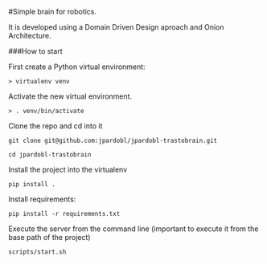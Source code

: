 

#Simple brain for robotics. 


It is developed using a Domain Driven Design aproach and Onion Architecture.


###How to start

First create a Python virtual environment:
```
> virtualenv venv
```

Activate the new virtual environment.
```
> . venv/bin/activate
```

Clone the repo and cd into it
```
git clone git@github.com:jpardobl/jpardobl-trastobrain.git

cd jpardobl-trastobrain
```

Install the project into the virtualenv
```
pip install .
```

Install requirements:
```
pip install -r requirements.txt
```

Execute the server from the command line (important to execute it from the base path of the project)
```
scripts/start.sh
```
